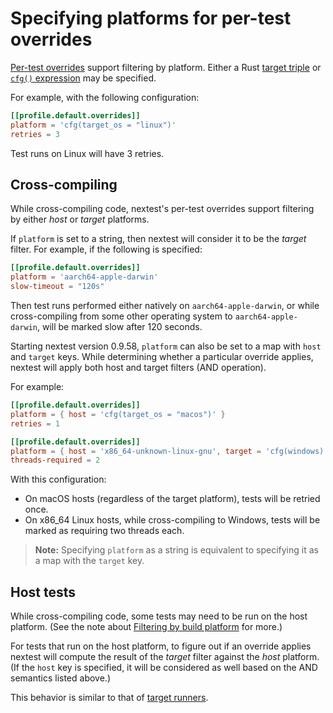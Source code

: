 # Specifying platforms for per-test overrides

[Per-test overrides](per-test-overrides.md) support filtering by platform. Either a Rust [target triple](https://doc.rust-lang.org/beta/rustc/platform-support.html#platform-support) or [`cfg()` expression](https://doc.rust-lang.org/reference/conditional-compilation.html) may be specified.

For example, with the following configuration:

```toml
[[profile.default.overrides]]
platform = 'cfg(target_os = "linux")'
retries = 3
```

Test runs on Linux will have 3 retries.

## Cross-compiling

While cross-compiling code, nextest's per-test overrides support filtering by either _host_ or _target_ platforms.

If `platform` is set to a string, then nextest will consider it to be the _target_ filter. For example, if the following is specified:

```toml
[[profile.default.overrides]]
platform = 'aarch64-apple-darwin'
slow-timeout = "120s"
```

Then test runs performed either natively on `aarch64-apple-darwin`, or while cross-compiling from some other operating system to `aarch64-apple-darwin`, will be marked slow after 120 seconds.

Starting nextest version 0.9.58, `platform` can also be set to a map with `host` and `target` keys. While determining whether a particular override applies, nextest will apply both host and target filters (AND operation).

For example:

```toml
[[profile.default.overrides]]
platform = { host = 'cfg(target_os = "macos")' }
retries = 1

[[profile.default.overrides]]
platform = { host = 'x86_64-unknown-linux-gnu', target = 'cfg(windows)' }
threads-required = 2
```

With this configuration:

- On macOS hosts (regardless of the target platform), tests will be retried once.
- On x86_64 Linux hosts, while cross-compiling to Windows, tests will be marked as requiring two threads each.

> **Note:** Specifying `platform` as a string is equivalent to specifying it as a map with the `target` key.

## Host tests

While cross-compiling code, some tests may need to be run on the host platform. (See the note about [Filtering by build platform](running.md#filtering-by-build-platform) for more.)

For tests that run on the host platform, to figure out if an override applies nextest will compute the result of the _target_ filter against the _host_ platform. (If the `host` key is specified, it will be considered as well based on the AND semantics listed above.)

This behavior is similar to that of [target runners](target-runners.md#cross-compiling).
